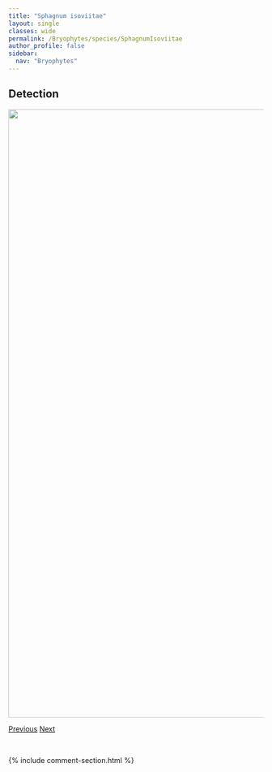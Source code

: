 ```yaml
---
title: "Sphagnum isoviitae"
layout: single
classes: wide
permalink: /Bryophytes/species/SphagnumIsoviitae
author_profile: false
sidebar:
  nav: "Bryophytes"
---
```


<h2>Detection</h2>

<a href="https://drive.google.com/uc?export=view&id=1X8ID_kjXeYXiq4aSNFd1weE53On02ozx">
<img src="https://drive.google.com/uc?export=view&id=1X8ID_kjXeYXiq4aSNFd1weE53On02ozx" height = "1200" width = "800">
</a>


<a href="/DevelopmentWebsite/Bryophytes/species/SphagnumGirgensohnii" class="pagination--pager" title="Sphagnum girgensohnii">Previous</a> <a href="/DevelopmentWebsite/Bryophytes/species/SphagnumJensenii" class="pagination--pager" title="Sphagnum jensenii">Next</a>

<p>&nbsp;</p>

{% include comment-section.html %}
